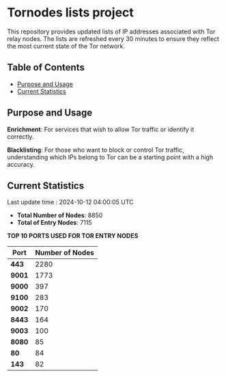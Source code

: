 # Tornodes lists project

This repository provides updated lists of IP addresses associated with Tor relay nodes. The lists are refreshed every 30 minutes to ensure they reflect the most current state of the Tor network.

## Table of Contents

- [Purpose and Usage](#purpose-and-usage)
- [Current Statistics](#current-statistics)


## Purpose and Usage

**Enrichment**: For services that wish to allow Tor traffic or identify it correctly.

**Blacklisting**: For those who want to block or control Tor traffic, understanding which IPs belong to Tor can be a starting point with a high accuracy.

## Current Statistics

Last update time : 2024-10-12 04:00:05 UTC

- **Total Number of Nodes**: 8850
- **Total of Entry Nodes**: 7115

**TOP 10 PORTS USED FOR TOR ENTRY NODES**

| **Port** | **Number of Nodes** |
|------|-----------------|
| **443**   | 2280  |
| **9001**   | 1773  |
| **9000**   | 397  |
| **9100**   | 283  |
| **9002**   | 170  |
| **8443**   | 164  |
| **9003**   | 100  |
| **8080**   | 85  |
| **80**   | 84  |
| **143**   | 82  |

